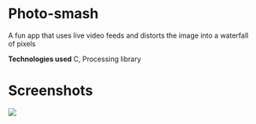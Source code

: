 # Photo-smash

A fun app that uses live video feeds and distorts the image into a waterfall of pixels

**Technologies used** C, Processing library


# Screenshots
![](video.gif)

